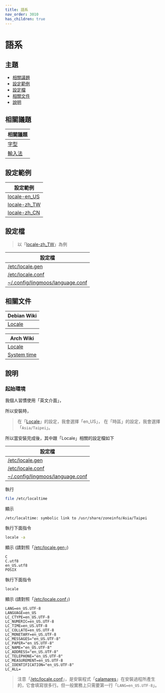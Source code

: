 ```yaml
---
title: 語系
nav_order: 3010
has_children: true
---
```



# 語系


## 主題

* [相關議題](#相關議題)
* [設定範例](#設定範例)
* [設定檔](#設定檔)
* [相關文件](#相關文件)
* [說明](#說明)



## 相關議題

| 相關議題 |
| ------- |
| [字型](https://samwhelp.github.io/note-about-lubuntu/read/subject/font.html) |
| [輸入法](https://samwhelp.github.io/note-about-lubuntu/read/subject/input-method.html) |




## 設定範例

| 設定範例 |
| ------- |
| [locale-en_US](https://github.com/samwhelp/lingmo-adjustment/tree/main/prototype/main/locale-config/locale/locale-en_US) |
| [locale-zh_TW](https://github.com/samwhelp/lingmo-adjustment/tree/main/prototype/main/locale-config/locale/locale-zh_TW) |
| [locale-zh_CN](https://github.com/samwhelp/lingmo-adjustment/tree/main/prototype/main/locale-config/locale/locale-zh_CN) |




## 設定檔

> 以「[locale-zh_TW](https://github.com/samwhelp/lingmo-adjustment/tree/main/prototype/main/locale-config/locale/locale-zh_TW)」為例

| 設定檔 |
| ----- |
| [/etc/locale.gen](https://github.com/samwhelp/lingmo-adjustment/blob/main/prototype/main/locale-config/locale/locale-zh_TW/asset/overlay/etc/locale.gen#L520-L521) |
| [/etc/locale.conf](https://github.com/samwhelp/lingmo-adjustment/blob/main/prototype/main/locale-config/locale/locale-zh_TW/asset/overlay/etc/locale.conf) |
| [~/.config/lingmoos/language.conf](https://github.com/samwhelp/lingmo-adjustment/blob/main/prototype/main/locale-config/locale/locale-zh_TW/asset/overlay/etc/skel/.config/lingmoos/language.conf) |




## 相關文件

| Debian Wiki |
| ---------- |
| [Locale](https://wiki.debian.org/Locale) |


| Arch Wiki |
| ---------- |
| [Locale](https://wiki.archlinux.org/title/Locale) |
| [System time](https://wiki.archlinux.org/title/System_time) |




## 說明

### 起始環境

我個人習慣使用「英文介面」，

所以安裝時，

> 在「[Locale](https://calamares.io/docs/location/)」的設定，我會選擇「en_US」，
> 在「時區」的設定，我會選擇「`Asia/Taipei`」。

所以當安裝完成後，其中跟「Locale」相關的設定檔如下

| 設定檔 |
| ----- |
| [/etc/locale.gen](https://github.com/samwhelp/lingmo-adjustment/blob/main/prototype/main/locale-config/sample/en_US/locale.gen#L517-L520) |
| [/etc/locale.conf](https://github.com/samwhelp/lingmo-adjustment/blob/main/prototype/main/locale-config/sample/en_US/locale.conf) |
| [~/.config/lingmoos/language.conf](https://github.com/samwhelp/lingmo-adjustment/blob/main/prototype/main/locale-config/sample/en_US/language.conf) |

執行

``` sh
file /etc/localtime
```

顯示

```
/etc/localtime: symbolic link to /usr/share/zoneinfo/Asia/Taipei
```




執行下面指令

``` sh
locale -a
```

顯示 (請對照「[/etc/locale.gen](https://github.com/samwhelp/lingmo-adjustment/blob/main/prototype/main/locale-config/sample/en_US/locale.gen#L517-L520)」)

```
C
C.utf8
en_US.utf8
POSIX
```




執行下面指令

``` sh
locale
```

顯示 (請對照「[/etc/locale.conf](https://github.com/samwhelp/lingmo-adjustment/blob/main/prototype/main/locale-config/sample/en_US/locale.conf)」)

```
LANG=en_US.UTF-8
LANGUAGE=en_US
LC_CTYPE=en_US.UTF-8
LC_NUMERIC=en_US.UTF-8
LC_TIME=en_US.UTF-8
LC_COLLATE=en_US.UTF-8
LC_MONETARY=en_US.UTF-8
LC_MESSAGES="en_US.UTF-8"
LC_PAPER="en_US.UTF-8"
LC_NAME="en_US.UTF-8"
LC_ADDRESS="en_US.UTF-8"
LC_TELEPHONE="en_US.UTF-8"
LC_MEASUREMENT=en_US.UTF-8
LC_IDENTIFICATION="en_US.UTF-8"
LC_ALL=
```

> 注意「[/etc/locale.conf](https://github.com/samwhelp/lingmo-adjustment/blob/main/prototype/main/locale-config/sample/en_US/locale.conf)」，是安裝程式「[calamares](https://github.com/calamares/calamares)」在安裝過程所產生的，它會填寫很多行。但一般實務上只需要第一行「`LANG=en_US.UTF-8`」。
